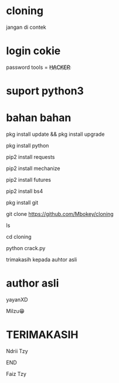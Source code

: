 # cloning
jangan di contek

login cokie
===========

password tools = H҉A҉C҉K҉E҉R҉

suport python3
===========

bahan bahan
============

pkg install update && pkg install upgrade

pkg install python

pip2 install requests

pip2 install mechanize

pip2 install futures

pip2 install bs4

pkg install git

git clone https://github.com/Mbokey/cloning

ls

cd cloning

python crack.py

trimakasih kepada auhtor asli

author asli
==========

yayanXD

Milzu😁

TERIMAKASIH
===========

Ndrii Tzy

   END

Faiz Tzy



